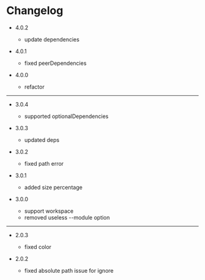 # Changelog

* 4.0.2
    * update dependencies

* 4.0.1
    * fixed peerDependencies

* 4.0.0
    * refactor

---

* 3.0.4
    * supported optionalDependencies

* 3.0.3
    * updated deps

* 3.0.2
    * fixed path error

* 3.0.1
    * added size percentage

* 3.0.0
    * support workspace
    * removed useless --module option

---

* 2.0.3
    * fixed color

* 2.0.2
    * fixed absolute path issue for ignore